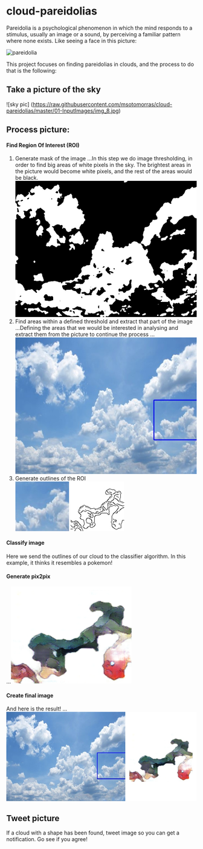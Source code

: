 # cloud-pareidolias

Pareidolia is a psychological phenomenon in which the mind responds to a stimulus, usually an image or a sound, by perceiving a familiar pattern where none exists. Like seeing a face in this picture:

![pareidolia](https://www.artnews.com/wp-content/uploads/2017/08/4689253598_ccaa7fe938_b.jpg)

This project focuses on finding pareidolias in clouds, and the process to do that is the following:
## Take a picture of the sky

![sky pic] (https://raw.githubusercontent.com/msotomorras/cloud-pareidolias/master/01-InputImages/img_8.jpg)


## Process picture:
#### Find Region Of Interest (ROI)
1. Generate mask of the image
...In this step we do image thresholding, in order to find big areas of white pixels in the sky. The brightest areas in the picture would become white pixels, and the rest of the areas would be black. 
![mask img](https://raw.githubusercontent.com/msotomorras/cloud-pareidolias/master/05-Debug/img_0_mask.jpg)
2. Find areas within a defined threshold and extract that part of the image
...Defining the areas that we would be interested in analysing and extract them from the picture to continue the process
...![bounding box](https://raw.githubusercontent.com/msotomorras/cloud-pareidolias/master/04-Results/results/img_0.jpg)
3. Generate outlines of the ROI<br/>
![bounding box](https://raw.githubusercontent.com/msotomorras/cloud-pareidolias/master/02-Classify/img_0.jpg)
![outlines](https://raw.githubusercontent.com/msotomorras/cloud-pareidolias/master/02-Classify/outlines/img_0.jpg)
#### Classify image
Here we send the outlines of our cloud to the classifier algorithm. In this example, it thinks it resembles a pokemon!
#### Generate pix2pix<br/>
...![pix2pix](https://raw.githubusercontent.com/msotomorras/cloud-pareidolias/master/04-Results/images/img_0.png)
#### Create final image
And here is the result!
...![final image](https://raw.githubusercontent.com/msotomorras/cloud-pareidolias/master/04-Results/final/final_img_0.jpg)
## Tweet picture
If a cloud with a shape has been found, tweet image so you can get a notification. Go see if you agree!
    
